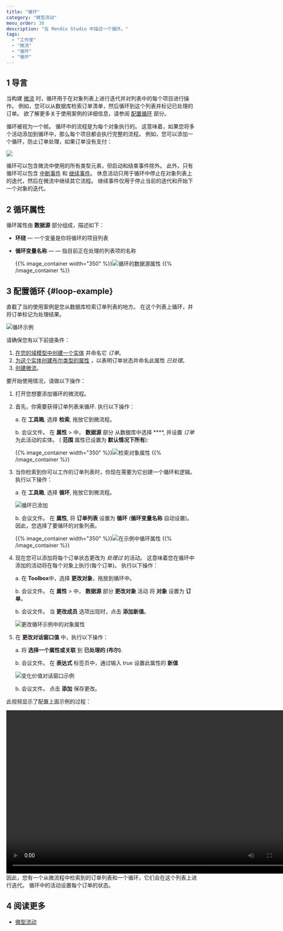 ```yaml
---
title: "循环"
category: "微型流动"
menu_order: 30
description: "在 Mendix Studio 中描述一个循环。"
tags:
  - "工作室"
  - "微流"
  - "循环"
  - "循环"
---
```


## 1 导言

当构建 [微流](microflows) 时，循环用于在对象列表上进行迭代并对列表中的每个项目进行操作。 例如，您可以从数据库检索订单清单，然后循环到这个列表并标记已处理的订单。 欲了解更多关于使用案例的详细信息，请参阅 [配置循环](#loop-example) 部分。

循环被视为一个帧。 循环中的流程是为每个对象执行的。 这意味着，如果您将多个活动添加到循环中，那么每个项目都会执行完整的流程。 例如，您可以添加一个循环，防止订单处理，如果订单没有支付：

![](attachments/microflows-loop/loop.png)

循环可以包含微流中使用的所有类型元素，但启动和结束事件除外。 此外，只有循环可以包含 [中断事件](/refguide8/break-event) 和 [继续事件](/refguide8/continue-event)。 休息活动只用于循环中停止在对象列表上的迭代，然后在微流中继续其它流程。 继续事件仅用于停止当前的迭代和开始下一个对象的迭代。

## 2 循环属性

循环属性由 **数据源** 部分组成，描述如下：

* **环绕** — 一个变量是你将循环的项目列表

*  **循环变量名称** — — 指目前正在处理的列表项的名称

    {{% image_container width="350" %}}![循环的数据源属性](attachments/microflows-loop/loop-properties.png)
    {{% /image_container %}}

## 3 配置循环 {#loop-example}

直截了当的使用案例是您从数据库检索订单列表的地方。 在这个列表上循环，并将订单标记为处理结果。

![循环示例](attachments/microflows-loop/loop-example.png)

请确保您有以下前提条件：

1. [在您的域模型中创建一个实体](domain-models#adding-new-entities) 并命名它 *订单*。
2. [为这个实体创建布尔类型的属性](domain-models#adding-new-attributes) ，以表明订单状态并命名此属性 *已处理*。
3. [创建微流](microflows#creating-new-microflow)。

要开始使用情况，请做以下操作：

1. 打开您想要添加循环的微流程。

2. 首先，你需要获得订单列表来循环. 执行以下操作： <br />

    a. 在 **工具箱**, 选择 **检索**, 拖放它到微流程。 <br />

    b. 会议文件。 在 **属性** > 中， **数据源** 部分 从数据库中选择 ****, 并设置 *订单* 为此活动的实体。 ( **范围** 属性已设置为 **默认情况下所有**): <br />

    {{% image_container width="350" %}}![检索对象属性](attachments/microflows-loop/retrieve-properties.png)
    {{% /image_container %}}

3. 当你检索到你可以工作的订单列表时，你现在需要为它创建一个循环和逻辑。 执行以下操作： <br />

    a. 在 **工具箱**, 选择 **循环**, 拖放它到微流程。 <br />

    ![循环已添加](attachments/microflows-loop/loop-added.png)<br />

    b. 会议文件。 在 **属性**, 将 **订单列表** 设置为 **循环** (**循环变量名称** 自动设置)。 因此，您选择了要循环的对象列表。 <br />

    {{% image_container width="350" %}}![在示例中循环属性](attachments/microflows-loop/loop-properties-in-example.png)
     {{% /image_container %}}

4. 现在您可以添加将每个订单状态更改为 *处理过* 的活动。 这意味着您在循环中添加的活动将在每个对象上执行(每个订单)。 执行以下操作：<br />

    a. 在 **Toolbox**中，选择 **更改对象**，拖放到循环中。<br />

    b. 会议文件。 在 **属性** > 中， **数据源** 部分 **更改对象** 活动 将 **对象** 设置为 **订单**。<br/>

    b. 会议文件。 当 **更改成员** 选项出现时，点击 **添加新值**。<br />

    ![更改循环示例中的对象属性](attachments/microflows-loop/change-object-properties.png)

5. 在 **更改对话窗口值** 中，执行以下操作：<br />

    a. 将 **选择一个属性或关联** 到 **已处理的 (布尔)**.<br />

    b. 会议文件。 在 **表达式** 标签页中，通过输入 *true* 设置此属性的 **新值** <br />

    ![变化价值对话窗口示例](attachments/microflows-loop/change-value-dialogue-example.png)

    b. 会议文件。 点击 **添加** 保存更改。

此视频显示了配置上面示例的过程：

<video width="768" height="432" controls src="attachments/microflows-loop/loop-example-video.mp4">视频</video> 因此，您有一个从微流程中检索到的订单列表和一个循环，它们会在这个列表上进行迭代。 循环中的活动设置每个订单的状态。

## 4 阅读更多

* [微型流动](微流)
